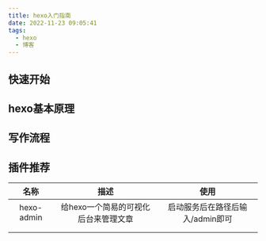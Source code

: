 ```yaml
---
title: hexo入门指南
date: 2022-11-23 09:05:41
tags:
  - hexo
  - 博客
---
```

## 快速开始

## hexo基本原理

## 写作流程



## 插件推荐

|    名称    |                 描述                 |               使用               |
| :--------: | :----------------------------------: | :------------------------------: |
| hexo-admin | 给hexo一个简易的可视化后台来管理文章 | 启动服务后在路径后输入/admin即可 |
|            |                                      |                                  |
|            |                                      |                                  |

